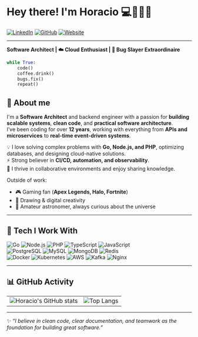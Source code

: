 # Hey there! I'm Horacio 💻🚀🧑‍🦱

[![LinkedIn](https://img.shields.io/badge/LinkedIn-Horacio%20Espinosa-blue?style=flat&logo=linkedin)](https://www.linkedin.com/in/horacio-espinosa)
[![GitHub](https://img.shields.io/badge/GitHub-HoracioEspinosa-black?style=flat&logo=github)](https://github.com/HoracioEspinosa)
[![Website](https://img.shields.io/badge/🌐%20Website-cloudfrog.com.mx-green)](https://www.cloudfrog.com.mx)

---

**Software Architect | ☁️ Cloud Enthusiast | 🐛 Bug Slayer Extraordinaire**  

```python
while True:
    code()
    coffee.drink()
    bugs.fix()
    repeat()
```

## 🌌 About me  

I'm a **Software Architect** and backend engineer with a passion for **building scalable systems**, **clean code**, and **practical software architecture**.  
I’ve been coding for over **12 years**, working with everything from **APIs and microservices** to **real-time event-driven systems**.  

💡 I love solving complex problems with **Go, Node.js, and PHP**, optimizing databases, and designing cloud-native solutions.  
⚡ Strong believer in **CI/CD, automation, and observability**.  
👥 I thrive in collaborative environments and enjoy sharing knowledge.  

Outside of work:  
- 🎮 Gaming fan (**Apex Legends, Halo, Fortnite**)  
- 🎨 Drawing & digital creativity  
- 🌌 Amateur astronomer, always curious about the universe  

---

## 🚀 Tech I Work With  

![Go](https://img.shields.io/badge/Go-00ADD8?style=flat&logo=go&logoColor=white)
![Node.js](https://img.shields.io/badge/Node.js-43853D?style=flat&logo=node.js&logoColor=white)
![PHP](https://img.shields.io/badge/PHP-777BB4?style=flat&logo=php&logoColor=white)
![TypeScript](https://img.shields.io/badge/TypeScript-3178C6?style=flat&logo=typescript&logoColor=white)
![JavaScript](https://img.shields.io/badge/JavaScript-F7DF1E?style=flat&logo=javascript&logoColor=black)  
![PostgreSQL](https://img.shields.io/badge/PostgreSQL-316192?style=flat&logo=postgresql&logoColor=white)
![MySQL](https://img.shields.io/badge/MySQL-005C84?style=flat&logo=mysql&logoColor=white)
![MongoDB](https://img.shields.io/badge/MongoDB-4EA94B?style=flat&logo=mongodb&logoColor=white)
![Redis](https://img.shields.io/badge/Redis-DC382D?style=flat&logo=redis&logoColor=white)  
![Docker](https://img.shields.io/badge/Docker-2496ED?style=flat&logo=docker&logoColor=white)
![Kubernetes](https://img.shields.io/badge/Kubernetes-326CE5?style=flat&logo=kubernetes&logoColor=white)
![AWS](https://img.shields.io/badge/AWS-232F3E?style=flat&logo=amazon-aws&logoColor=white)
![Kafka](https://img.shields.io/badge/Kafka-231F20?style=flat&logo=apache-kafka&logoColor=white)
![Nginx](https://img.shields.io/badge/Nginx-009639?style=flat&logo=nginx&logoColor=white)

---

## 📊 GitHub Activity  
<table>
  <tr>
    <td>
      <img src="https://github-readme-stats.vercel.app/api?username=HoracioEspinosa&show_icons=true&theme=tokyonight" alt="Horacio's GitHub stats"/>
    </td>
    <td>
      <img src="https://github-readme-stats.vercel.app/api/top-langs/?username=HoracioEspinosa&layout=compact&theme=tokyonight" alt="Top Langs"/>
    </td>
  </tr>
</table>

---



✨ *“I believe in clean code, clear documentation, and teamwork as the foundation for building great software.”*  
